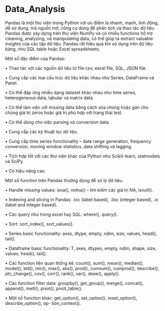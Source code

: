 # Data_Analysis


Pandas là một thư viện trong Python với ưu điểm là nhanh, mạnh, linh động, dễ sử dụng, mã nguồn
mở, công cụ dùng để phân tích và thao tác dữ liệu. Pandas được xây dựng trên thư viện NumPy và
có nhiều functions hỗ trợ cleaning, analyzing, và manipulating data, có thể giúp ta extract valuable
insights của các tập dữ liệu. Pandas rất hiệu quả khi sử dụng trên dữ liệu bảng, như SQL table hoặc
Excel spreadsheets.


Một số đặc điểm của Pandas:

• Thao tác với các nguồn dữ liệu từ file csv, excel file, SQL, JSON file.

• Cung cấp các loại cấu trúc dữ liệu khác nhau như Series, DataFrame và Panel.

• Có thể đáp ứng nhiều dạng dataset khác nhau như time series, heterogeneous data, tabular và
matrix data.

• Có thể làm việc với missing data bằng cách xóa chúng hoặc gán cho chúng giá trị zeros hoặc giá
trị phù hợp với trạng thái test.

• Có thể dùng cho việc parsing và conversion data.

• Cung cấp các kỹ thuật lọc dữ liệu.

• Cung cấp time series functionality – date range generation, frequency conversion, moving window
statistics, data shifting và lagging.

• Tích hợp tốt với các thư viện khác của Python như Scikit-learn, statmodels và SciPy.

• Có hiệu năng cao.


Một số function trên Pandas thường dùng để xử lý dữ liệu:

• Handle missing values: isna(), notna() – tìm kiếm các giá trị NA, isnull().

• Indexing and slicing in Pandas: .loc (label based), .iloc (integer based), .ix (label and integer
based).

• Các query như trong excel hay SQL: where(), query().

• Sort: sort_index(), sort_values().

• Series basic functionality: axes, dtype, empty, ndim, size, values, head(), tail().

• Dataframe basic functionality: T, axes, dtypes, empty, ndim, shape, size, values, head(), tail().

• Các function liên quan thống kê: count(), sum(), mean(), median(), model(), std(), min(),
max(), abs(), prod(), cumsum(), cumprod(), describe(), ptc_change(), cov(), corr(), rank(), var(),
skew(), apply().

• Các function filter data: groupby(), get_group(), merge(), concat(), append(), melt(), pivot(),
pivot_table().

• Một số function khác: get_option(), set_option(), reset_option(), describe_option(), op-
tion_context().
